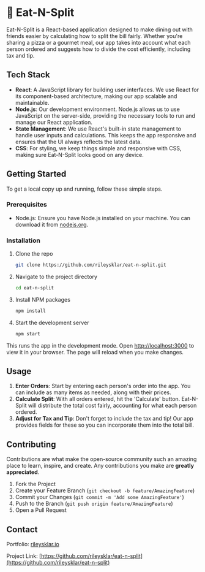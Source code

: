 # 🍕 Eat-N-Split

Eat-N-Split is a React-based application designed to make dining out with friends easier by calculating how to split the bill fairly. Whether you're sharing a pizza or a gourmet meal, our app takes into account what each person ordered and suggests how to divide the cost efficiently, including tax and tip.

## Tech Stack

- **React**: A JavaScript library for building user interfaces. We use React for its component-based architecture, making our app scalable and maintainable.
- **Node.js**: Our development environment. Node.js allows us to use JavaScript on the server-side, providing the necessary tools to run and manage our React application.
- **State Management**: We use React's built-in state management to handle user inputs and calculations. This keeps the app responsive and ensures that the UI always reflects the latest data.
- **CSS**: For styling, we keep things simple and responsive with CSS, making sure Eat-N-Split looks good on any device.

## Getting Started

To get a local copy up and running, follow these simple steps.

### Prerequisites

- Node.js: Ensure you have Node.js installed on your machine. You can download it from [nodejs.org](https://nodejs.org/).

### Installation

1. Clone the repo
   ```sh
   git clone https://github.com/rileysklar/eat-n-split.git
   ```
2. Navigate to the project directory
   ```sh
   cd eat-n-split
   ```
3. Install NPM packages
   ```sh
   npm install
   ```
4. Start the development server
   ```sh
   npm start
   ```

This runs the app in the development mode. Open [http://localhost:3000](http://localhost:3000) to view it in your browser. The page will reload when you make changes.

## Usage

1. **Enter Orders**: Start by entering each person's order into the app. You can include as many items as needed, along with their prices.
2. **Calculate Split**: With all orders entered, hit the 'Calculate' button. Eat-N-Split will distribute the total cost fairly, accounting for what each person ordered.
3. **Adjust for Tax and Tip**: Don't forget to include the tax and tip! Our app provides fields for these so you can incorporate them into the total bill.

## Contributing

Contributions are what make the open-source community such an amazing place to learn, inspire, and create. Any contributions you make are **greatly appreciated**.

1. Fork the Project
2. Create your Feature Branch (`git checkout -b feature/AmazingFeature`)
3. Commit your Changes (`git commit -m 'Add some AmazingFeature'`)
4. Push to the Branch (`git push origin feature/AmazingFeature`)
5. Open a Pull Request

## Contact

Portfolio: [rileysklar.io](https://rileysklar.io)

Project Link: [https://github.com/rileysklar/eat-n-split](https://github.com/rileysklar/eat-n-split)
